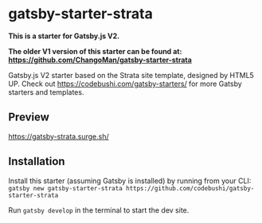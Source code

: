 # gatsby-starter-strata

**This is a starter for Gatsby.js V2.**

**The older V1 version of this starter can be found at:**
<br/>
**https://github.com/ChangoMan/gatsby-starter-strata**

Gatsby.js V2 starter based on the Strata site template, designed by HTML5 UP. Check out https://codebushi.com/gatsby-starters/ for more Gatsby starters and templates.

## Preview

https://gatsby-strata.surge.sh/

## Installation

Install this starter (assuming Gatsby is installed) by running from your CLI:
<br/>
`gatsby new gatsby-starter-strata https://github.com/codebushi/gatsby-starter-strata`

Run `gatsby develop` in the terminal to start the dev site.